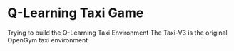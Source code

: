 # Q-Learning Taxi Game
Trying to build the Q-Learning Taxi Environment
The Taxi-V3 is the original OpenGym taxi environment.
